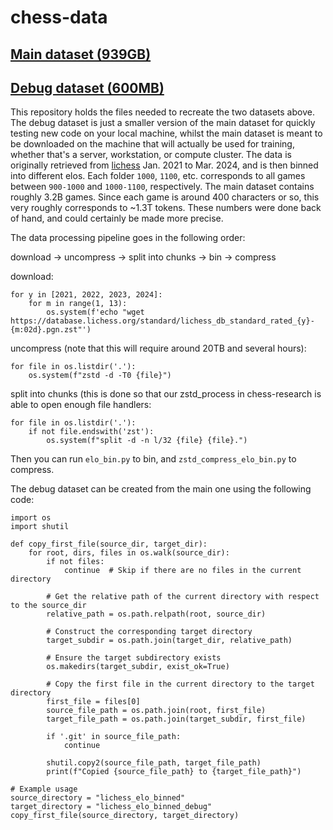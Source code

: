 # chess-data

## [Main dataset (939GB)](https://huggingface.co/datasets/ezipe/lichess_elo_binned)

## [Debug dataset (600MB)](https://huggingface.co/datasets/ezipe/lichess_elo_binned_debug)

This repository holds the files needed to recreate the two datasets above. The debug dataset is just a smaller version of the main dataset for quickly testing new code on your local machine, whilst the main dataset is meant to be downloaded on the machine that will actually be used for training, whether that's a server, workstation, or compute cluster. The data is originally retrieved from [lichess](https://database.lichess.org/) Jan. 2021 to Mar. 2024, and is then binned into different elos. Each folder `1000`, `1100`, etc. corresponds to all games between `900-1000` and `1000-1100`, respectively. The main dataset contains roughly 3.2B games. Since each game is around 400 characters or so, this very roughly corresponds to ~1.3T tokens. These numbers were done back of hand, and could certainly be made more precise.

The data processing pipeline goes in the following order:

download -> uncompress -> split into chunks -> bin -> compress

download:
```
for y in [2021, 2022, 2023, 2024]:
    for m in range(1, 13):
        os.system(f'echo "wget https://database.lichess.org/standard/lichess_db_standard_rated_{y}-{m:02d}.pgn.zst"')
```

uncompress (note that this will require around 20TB and several hours):

```
for file in os.listdir('.'):
    os.system(f"zstd -d -T0 {file}")
```

split into chunks (this is done so that our zstd_process in chess-research is able to open enough file handlers:

```
for file in os.listdir('.'):
    if not file.endswith('zst'):
        os.system(f"split -d -n l/32 {file} {file}.")
```

Then you can run `elo_bin.py` to bin, and `zstd_compress_elo_bin.py` to compress.


The debug dataset can be created from the main one using the following code:

```
import os
import shutil

def copy_first_file(source_dir, target_dir):
    for root, dirs, files in os.walk(source_dir):
        if not files:
            continue  # Skip if there are no files in the current directory        

        # Get the relative path of the current directory with respect to the source_dir
        relative_path = os.path.relpath(root, source_dir)

        # Construct the corresponding target directory
        target_subdir = os.path.join(target_dir, relative_path)

        # Ensure the target subdirectory exists
        os.makedirs(target_subdir, exist_ok=True)

        # Copy the first file in the current directory to the target directory
        first_file = files[0]
        source_file_path = os.path.join(root, first_file)
        target_file_path = os.path.join(target_subdir, first_file)

        if '.git' in source_file_path:
            continue

        shutil.copy2(source_file_path, target_file_path)
        print(f"Copied {source_file_path} to {target_file_path}")

# Example usage
source_directory = "lichess_elo_binned"
target_directory = "lichess_elo_binned_debug"
copy_first_file(source_directory, target_directory)
```


